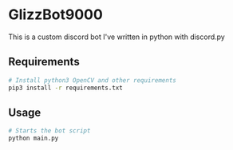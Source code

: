 # GlizzBot9000
This is a custom discord bot I've written in python with discord.py

## Requirements
```bash
# Install python3 OpenCV and other requirements
pip3 install -r requirements.txt
```

## Usage
```bash
# Starts the bot script
python main.py
```
